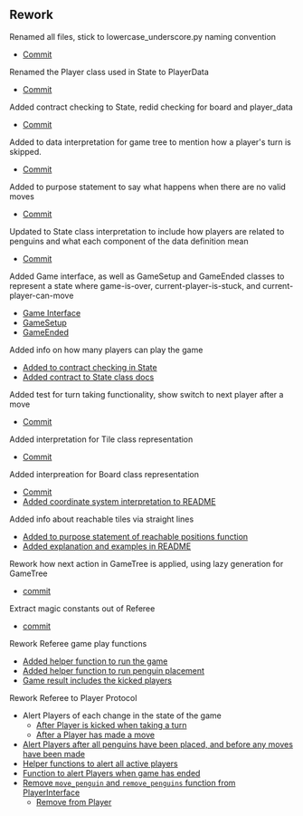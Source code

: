 ## Rework

Renamed all files, stick to lowercase_underscore.py naming convention  
- [Commit](https://github.ccs.neu.edu/CS4500-F20/detroit/commit/d99e697c2d16faee4509194d6242650d0b9a238b)

Renamed the Player class used in State to PlayerData
- [Commit](https://github.ccs.neu.edu/CS4500-F20/detroit/commit/1a33e0b3a339c5f03b8ac1cda26bc1aec26ef16a)

Added contract checking to State, redid checking for board and player_data
- [Commit](https://github.ccs.neu.edu/CS4500-F20/detroit/commit/84e71ad12533530d87454f56d4cf23fb1324d9cf)

Added to data interpretation for game tree to mention how a player's turn is skipped.
- [Commit](https://github.ccs.neu.edu/CS4500-F20/detroit/commit/a9942bc6d71697d13e4f55c9e2dcbda5f80dd57e#diff-a2b85550c39cc14472cf741196ccb390)

Added to purpose statement to say what happens when there are no valid moves
- [Commit](https://github.ccs.neu.edu/CS4500-F20/detroit/commit/a9942bc6d71697d13e4f55c9e2dcbda5f80dd57e#diff-8668b6307021688899b1d56141354730)

Updated to State class interpretation to include how players are related to penguins and what each component of the data definition mean
- [Commit](https://github.ccs.neu.edu/CS4500-F20/detroit/commit/b57f7bc2e09f50b454cab4d8d212dce4b7f88c48#diff-3c0c742881289081d1c3cfb361c6da0e)

Added Game interface, as well as GameSetup and GameEnded classes to represent a state where game-is-over, current-player-is-stuck, and current-player-can-move
- [Game Interface](https://github.ccs.neu.edu/CS4500-F20/detroit/commit/08d4300f27781efac24b411041b421aff1218067#diff-2d8e341e1a13a7b67eb38f98c777b250)
- [GameSetup](https://github.ccs.neu.edu/CS4500-F20/detroit/commit/08d4300f27781efac24b411041b421aff1218067#diff-5115f5114cc9ed544f40383593fd68f0)
- [GameEnded](https://github.ccs.neu.edu/CS4500-F20/detroit/commit/08d4300f27781efac24b411041b421aff1218067#diff-c77c569101b9e5a0ce0462b0cd966880)

Added info on how many players can play the game
- [Added to contract checking in State](https://github.ccs.neu.edu/CS4500-F20/detroit/commit/84e71ad12533530d87454f56d4cf23fb1324d9cf#diff-8b59c1ced5e1a2b96a91913cb360a99cR25-R26)
- [Added contract to State class docs](https://github.ccs.neu.edu/CS4500-F20/detroit/commit/4605734b8297b882910557b5e5a2fff6d4c252e8#diff-3c0c742881289081d1c3cfb361c6da0eR21)

Added test for turn taking functionality, show switch to next player after a move
- [Commit](https://github.ccs.neu.edu/CS4500-F20/detroit/commit/6b14b712069cae255394d617a8207a91d8599f26)

Added interpretation for Tile class representation
- [Commit](https://github.ccs.neu.edu/CS4500-F20/detroit/commit/fbb418207443e0c05314aa68db7c69bc67fce761#diff-9ec3aaa69902115ef6ec7c01da1f8a7aR4-R6)

Added interpreation for Board class representation
- [Commit](https://github.ccs.neu.edu/CS4500-F20/detroit/commit/fbb418207443e0c05314aa68db7c69bc67fce761#diff-92f6d081922bb0aae4366590406c99a6R12)
- [Added coordinate system interpretation to README](https://github.ccs.neu.edu/CS4500-F20/detroit/commit/af3702f2047a632712c96a1c22ff57932934aa74#diff-f4923aab63564278027a266fe91df7a4R34-R49)

Added info about reachable tiles via straight lines
- [Added to purpose statement of reachable positions function](https://github.ccs.neu.edu/CS4500-F20/detroit/commit/8b005b54ed9ea5539d9d7adcc8c62659bd7472b7)
- [Added explanation and examples in README](https://github.ccs.neu.edu/CS4500-F20/detroit/commit/af3702f2047a632712c96a1c22ff57932934aa74#diff-f4923aab63564278027a266fe91df7a4R48)

Rework how next action in GameTree is applied, using lazy generation for GameTree
- [commit](https://github.ccs.neu.edu/CS4500-F20/detroit/commit/04bf927305b5586b28d6428f528e785f826ce37d)

Extract magic constants out of Referee
- [commit](https://github.ccs.neu.edu/CS4500-F20/detroit/commit/2d2154f0bc9769f2b266ba38f9c35a216010ac24)

Rework Referee game play functions
- [Added helper function to run the game](https://github.ccs.neu.edu/CS4500-F20/detroit/commit/5688856ddb01fac068313d9302473ff9da223380?branch=a6af646c1f7850e05d7e2ae19328f0ad739ea12d&diff=split#diff-619ed369755f300d8288d31bd5ac934eR78-R93)
- [Added helper function to run penguin placement](https://github.ccs.neu.edu/CS4500-F20/detroit/commit/5688856ddb01fac068313d9302473ff9da223380?branch=a6af646c1f7850e05d7e2ae19328f0ad739ea12d&diff=split#diff-619ed369755f300d8288d31bd5ac934eR196-R215)
- [Game result includes the kicked players](https://github.ccs.neu.edu/CS4500-F20/detroit/commit/5688856ddb01fac068313d9302473ff9da223380?branch=a6af646c1f7850e05d7e2ae19328f0ad739ea12d&diff=split#diff-619ed369755f300d8288d31bd5ac934eR185-R194)

Rework Referee to Player Protocol
- Alert Players of each change in the state of the game
    - [After Player is kicked when taking a turn](https://github.ccs.neu.edu/CS4500-F20/detroit/commit/5688856ddb01fac068313d9302473ff9da223380?branch=a6af646c1f7850e05d7e2ae19328f0ad739ea12d&diff=split#diff-619ed369755f300d8288d31bd5ac934eR89)
    - [After a Player has made a move](https://github.ccs.neu.edu/CS4500-F20/detroit/commit/5688856ddb01fac068313d9302473ff9da223380?branch=a6af646c1f7850e05d7e2ae19328f0ad739ea12d&diff=split#diff-619ed369755f300d8288d31bd5ac934eR92)
- [Alert Players after all penguins have been placed, and before any moves have been made](https://github.ccs.neu.edu/CS4500-F20/detroit/commit/5688856ddb01fac068313d9302473ff9da223380?branch=a6af646c1f7850e05d7e2ae19328f0ad739ea12d&diff=split#diff-619ed369755f300d8288d31bd5ac934eR75)
- [Helper functions to alert all active players](https://github.ccs.neu.edu/CS4500-F20/detroit/commit/5688856ddb01fac068313d9302473ff9da223380?branch=a6af646c1f7850e05d7e2ae19328f0ad739ea12d&diff=split#diff-619ed369755f300d8288d31bd5ac934eR235-R249)
- [Function to alert Players when game has ended](https://github.ccs.neu.edu/CS4500-F20/detroit/commit/5688856ddb01fac068313d9302473ff9da223380?branch=a6af646c1f7850e05d7e2ae19328f0ad739ea12d&diff=split#diff-619ed369755f300d8288d31bd5ac934eR175-R182)
- [Remove `move_penguin` and `remove_penguins` function from PlayerInterface](https://github.ccs.neu.edu/CS4500-F20/detroit/commit/5688856ddb01fac068313d9302473ff9da223380?branch=a6af646c1f7850e05d7e2ae19328f0ad739ea12d&diff=split#diff-4cef33b16438410cec59c5c34c1e7428L36-L54)
    - [Remove from Player](https://github.ccs.neu.edu/CS4500-F20/detroit/commit/5688856ddb01fac068313d9302473ff9da223380?branch=a6af646c1f7850e05d7e2ae19328f0ad739ea12d&diff=split#diff-6288c3ab2dbd1fc8d1576c9da29a569eL47-L57)
